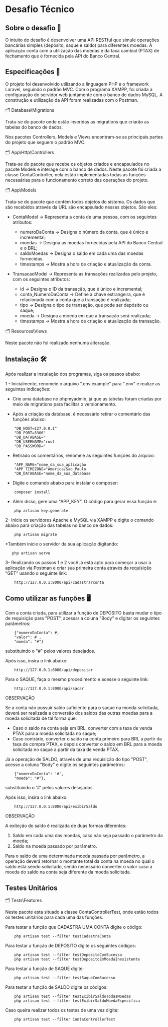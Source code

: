 # Desafio Técnico

## Sobre o desafio 📌

O intuito do desafio é desenvolver uma API RESTful que simule operações bancárias simples (depósito, saque e saldo) para diferentes moedas. A aplicação conta com a utilização das moedas e da taxa cambial (PTAX) de fechamento que é fornecida pela API do Banco Central.

## Especificações 📄

O projeto foi desenvolvido utilizando a linguagem PHP e o framework Laravel, seguindo o padrão MVC. Com o programa XAMPP, foi criada a configuração do servidor web juntamente com o banco de dados MySQL. A construção e utilização da API foram realizadas com o Postman. 

🗂️ Database\Migrations

Trata-se do pacote onde estão inseridas as migrations que criarão as tabelas do banco de dados.



Nos pacotes Controllers, Models e Views encontram-se as principais partes do projeto que seguem o padrão MVC.

🗂️ App\Http\Controllers

Trata-se do pacote que recebe os objetos criados e encapsulados no pacote Models e interage com o banco de dados. Neste pacote foi criada a classe ContaController, nela estão implementadas todas as funções necessárias para o funcionamento correto das operações do projeto.

🗂️ App\Models

Trata-se do pacote que contém todos objetos do sistema. Os dados que são recebidos através da URL são encapsulado nesses objetos. São eles:

* ContaModel -> Representa a conta de uma pessoa, com os seguintes atributos:
    * numeroDaConta -> Designa o número da conta, que é único e incremental;
    * moedas -> Designa as moedas fornecidas pela API do Banco Central e o BRL;
    * saldoMoedas -> Designa o saldo em cada uma das moedas fornecidas.
    * timestamps -> Mostra a hora de criação e atualização da conta.

* TransacaoModel -> Representa as transações realizadas pelo projeto, com os seguintes atributos:
    * id -> Designa o ID da transação, que é único e incremental;
    * conta_NumeroDaConta -> Define a chave estrangeira, que é relacionada com a conta que a transação é realizada;
    * tipo -> Designa o tipo de transação, que pode ser depósito ou saque;
    * moeda -> Designa a moeda em que a transação será realizada;
    * timestamps -> Mostra a hora de criação e atualização da transação.

🗂️ Resources\Views

Neste pacote não foi realizado nenhuma alteração.

## Instalação 🛠️
Após realizar a instalação dos programas, siga os passos abaixo:


1 - Inicialmente, renomeie o arquivo ".env.example" para ".env" e realize as seguintes indicações:
    
  * Crie uma database no phpmyadmin, já que as tabelas foram criadas por meio de migrations para facilitar o versionamento.
    
  * Após a criação da database, é necessário retirar o comentário das funções abaixo:
```
    "DB_HOST=127.0.0.1"
    "DB_PORT=3306"
    "DB_DATABASE="
    "DB_USERNAME="root
    "DB_PASSWORD="
```
  * Retirado os comentários, renomeie as seguintes funções do arquivo:
```
    "APP_NAME="nome_da_sua_aplicação
    "APP_TIMEZONE="America/Sao_Paulo
    "DB_DATABASE="nome_da_sua_database
```
  * Digite o comando abaixo para instalar o composer:
```
    composer install
```
  * Além disso, gere uma "APP_KEY". O código para gerar essa função é:

```
    php artisan key:generate
```
2- Inicie os servidores Apache e MySQL via XAMPP e digite o comando abaixo para criação das tabelas no banco de dados:
```
    php artisan migrate
```
  *Também inicie o servidor da sua aplicação digitando:
```
   php artisan serve
```
3- Realizando os passos 1 e 2 você já está apto para começar a usar a aplicação via Postman e criar sua primeira conta através da requisição "GET" usando o seguinte link: 
```
    http://127.0.0.1:8000/api/cadastrarconta
```

## Como utilizar as funções 🖥️

Com a conta criada, para utilizar a função de DEPÓSITO basta mudar o tipo de requisição para "POST", acessar a coluna "Body" e digitar os seguintes parâmetros:
```
    {"numeroDaConta": #,
    "valor": # ,
    "moeda": "#"} 
```
substituindo o "#" pelos valores desejados. 

Após isso, insira o link abaixo:

```
    http://127.0.0.1:8000/api/depositar
```

Para o SAQUE, faça o mesmo procedimento e acesse o seguinte link:
```
    http://127.0.0.1:8000/api/sacar
```
OBSERVAÇÃO

Se a conta não possuir saldo suficiente para o saque na moeda solicitada, deverá ser realizada a conversão dos saldos das outras moedas para a moeda solicitada de tal forma que:
* Caso o saldo na conta seja em BRL, converter com a taxa de venda PTAX
para a moeda solicitada no saque;
* Caso contrário, converter o saldo na conta primeiro para BRL a partir da
taxa de compra PTAX, e depois converter o saldo em BRL para a moeda
solicitada no saque a partir da taxa de venda PTAX.

Já a operação de SALDO, através de uma requisição do tipo "POST", acesse a coluna "Body" e digite os seguintes parâmetros:
```
    {"numeroDaConta": '#',
    "moeda": "#"},
```
substituindo o '#' pelos valores desejados.

Após isso, insira o link abaixo:
```
    http://127.0.0.1:8000/api/exibirSaldo
```
OBSERVAÇÃO

A exibição do saldo é realizada de duas formas diferentes:
1. Saldo em cada uma das moedas, caso não seja passado o parâmetro da moeda;
1. Saldo na moeda passado por parâmetro.

Para o saldo de uma determinada moeda passada por parâmetro, a operação deverá retornar o montante total da conta na moeda no qual o saldo está sendo solicitado, sendo necessário converter o valor caso a moeda do saldo na conta seja diferente da moeda solicitada.

## Testes Unitários

🗂️ Tests\Features

Neste pacote esta situado a classe ContaControllerTest, onde estão todos os testes unitários para cada uma das funções.

Para testar a função que CADASTRA UMA CONTA digite o código:
```
    php artisan test --filter testCadastraConta
```

Para testar a função de DEPÓSITO digite os seguintes códigos:

```
    php artisan test --filter testDepositoComSucesso
    php artisan test --filter testDepositoEmMoedaInexistente
```

Para testar a função de SAQUE digite:
```
    php artisan test --filter testSaqueComSucesso
```

Para testar a função de SALDO digite os códigos:

```
    php artisan test --filter testExibirSaldoTodasMoedas
    php artisan test --filter testExibirSaldoMoedaEspecifica
```
Caso queira realizar todos os testes de uma vez digite:

```
    php artisan test --filter ContaControllerTest
```